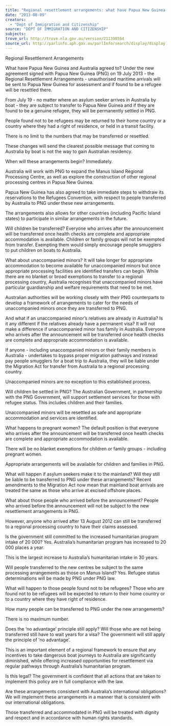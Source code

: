 ```yaml
---
title: "Regional resettlement arrangements: what have Papua New Guinea and Australia agreed to?"
date: "2013-08-09"
creators:
  - "Dept of Immigration and Citizenship"
source: "DEPT OF IMMIGRATION AND CITIZENSHIP"
subjects:
trove_url: http://trove.nla.gov.au/version/211398554
source_url: http://parlinfo.aph.gov.au/parlInfo/search/display/display.w3p;query=Id%3A%22media/pressrel/2991173%22
---
```


 

 Regional Resettlement Arrangements 

 What have Papua New Guinea and Australia agreed to?  Under the new agreement signed with Papua New Guinea (PNG) on 19 July 2013 - the Regional  Resettlement Arrangements - unauthorised maritime arrivals will be sent to Papua New Guinea for  assessment and if found to be a refugee will be resettled there.   

 From July 19 - no matter where an asylum seeker arrives in Australia by boat - they are subject to  transfer to Papua New Guinea and if they are found to be a genuine refugee, they will be permanently  settled in PNG.     

 People found not to be refugees may be returned to their home country or a country where they had a  right of residence, or held in a transit facility.   

 There is no limit to the numbers that may be transferred or resettled.   

 These changes will send the clearest possible message that coming to Australia by boat is not the way to  gain Australian residency. 

 When will these arrangements begin?  Immediately.    

 Australia will work with PNG to expand the Manus Island Regional Processing Centre, as well as explore  the construction of other regional processing centres in Papua New Guinea.   

 Papua New Guinea has also agreed to take immediate steps to withdraw its reservations to the Refugees  Convention, with respect to people transferred by Australia to PNG under these new arrangements.   

 The arrangements also allows for other countries (including Pacific Island states) to participate in similar  arrangements in the future. 

 Will children be transferred?  Everyone who arrives after the announcement will be transferred once health checks are complete and  appropriate accommodation is available. Children or family groups will not be exempted from transfer.   Exempting them would simply encourage people smugglers to put children on boats to Australia. 

 What about unaccompanied minors?    It will take longer for appropriate accommodation to become available for unaccompanied minors but  once appropriate processing facilities are identified transfers can begin. While there are no blanket or  broad exemptions to transfer to a regional processing country, Australia recognises that unaccompanied  minors have particular guardianship and welfare requirements that need to be met.   

 Australian authorities will be working closely with their PNG counterparts to develop a framework of  arrangements to cater for the needs of unaccompanied minors once they are transferred to PNG. 

 

 

 

 And what if an unaccompanied minor’s relatives are already in Australia?  Is it any different if the relatives already have a permanent visa?  It will not make a difference if unaccompanied minor has family in Australia. Everyone who arrives after  the announcement will be transferred once health checks are complete and appropriate accommodation  is available.   

 If anyone - including unaccompanied minors or their family members in Australia - undertakes to bypass  proper migration pathways and instead pay people smugglers for a boat trip to Australia, they will be  liable under the Migration Act for transfer from Australia to a regional processing country.   

 Unaccompanied minors are no exception to this established process. 

 Will children be settled in PNG?  The Australian Government, in partnership with the PNG Government, will support settlement services  for those with refugee status. This includes children and their families.    

 Unaccompanied minors will be resettled as safe and appropriate accommodation and services are  identified. 

 What happens to pregnant women?  The default position is that everyone who arrives after the announcement will be transferred once health  checks are complete and appropriate accommodation is available.    

 There will be no blanket exemptions for children or family groups - including pregnant women.     

 Appropriate arrangements will be available for children and families in PNG. 

 What will happen if asylum seekers make it to the mainland?  Will they still  be liable to be transferred to PNG under these arrangements?  Recent amendments to the Migration Act now mean that mainland boat arrivals are treated the same as  those who arrive at excised offshore places.   

 What about those people who arrived before the announcement?  People who arrived before the announcement will not be subject to the new resettlement arrangements  in PNG.   

 However, anyone who arrived after 13 August 2012 can still be transferred to a regional processing  country to have their claims assessed. 

 Is the government still committed to the increased humanitarian program  intake of 20 000?  Yes. Australia’s humanitarian program has increased to 20 000 places a year.    

 This is the largest increase to Australia’s humanitarian intake in 30 years.   

 

 

 

 

 

 Will people transferred to the new centres be subject to the same  processing arrangements as those on Manus Island?    Yes.  Refugee status determinations will be made by PNG under PNG law. 

 What will happen to those people found not to be refugees?  Those who are found not to be refugees will be expected to return to their home country or to a country  where they have right of residence.  

 How many people can be transferred to PNG under the new  arrangements?   

 There is no maximum number. 

 Does the ‘no advantage’ principle still apply? Will those who are not being  transferred still have to wait years for a visa?  The government will still apply the principle of ‘no advantage’.     

 This is an important element of a regional framework to ensure that any incentives to take dangerous  boat journeys to Australia are significantly diminished, while offering increased opportunities for  resettlement via regular pathways through Australia’s humanitarian program. 

 Is this legal?  The government is confident that all actions that are taken to implement this policy are in full compliance  with the law. 

 Are these arrangements consistent with Australia’s international  obligations?  We will implement these arrangements in a manner that is consistent with our international obligations.   

 Those transferred and accommodated in PNG will be treated with dignity and respect and in accordance  with human rights standards.   

